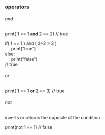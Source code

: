 ### operators 
###### and
print( 1 == 1 <b>and</b> 2 == 2)  // true

if( 1 == 1 ) and ( 2+2 > 3 )  
&nbsp;&nbsp;&nbsp;&nbsp; print("true")  
else:  
&nbsp;&nbsp;&nbsp;&nbsp; print("false")  
// true  

###### or
print( 1 == 1 <b>or</b> 2 == 3)  // true

###### not
inverts or returns the opposite of the condition  

print(not 1 == 1) // false 